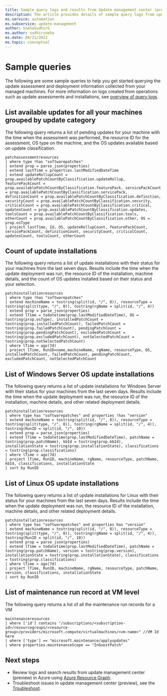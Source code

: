 ```yaml
---
title: Sample query logs and results from Update management center (preview)
description: The article provides details of sample query logs from update management center (preview) in Azure using Azure Resource Graph
ms.service: automation
ms.subservice: update-management
author: SnehaSudhirG
ms.author: sudhirsneha
ms.date: 04/21/2022
ms.topic: conceptual
---
```


# Sample queries

The following are some sample queries to help you get started querying the update assessment and deployment information collected from your managed machines. For more information on logs created from operations such as update assessments and installations, see [overview of query logs](query-logs.md).
 
## List available updates for all your machines grouped by update category

The following query returns a list of pending updates for your machine with the time when the assessment was performed, the resource ID for the assessment, OS type on the machine, and the OS updates available based on update classification.

```kusto
patchassessmentresources
| where type !has "softwarepatches"
| extend prop = parse_json(properties)
| extend lastTime = properties.lastModifiedDateTime
| extend updateRollupCount = prop.availablePatchCountByClassification.updateRollup, featurePackCount = prop.availablePatchCountByClassification.featurePack, servicePackCount = prop.availablePatchCountByClassification.servicePack, definitionCount = prop.availablePatchCountByClassification.definition, securityCount = prop.availablePatchCountByClassification.security, criticalCount = prop.availablePatchCountByClassification.critical, updatesCount = prop.availablePatchCountByClassification.updates, toolsCount = prop.availablePatchCountByClassification.tools, otherCount = prop.availablePatchCountByClassification.other, OS = prop.osType
| project lastTime, Id, OS, updateRollupCount, featurePackCount, servicePackCount, definitionCount, securityCount, criticalCount, updatesCount, toolsCount, otherCount
```

## Count of update installations 

The following query returns a list of update installations with their status for your machines from the last seven days. Results include the time when the update deployment was run, the resource ID of the installation, machine details, and the count of OS updates installed based on their status and your selection.

```kusto
patchinstallationresources
| where type !has "softwarepatches"
| extend machineName = tostring(split(id, "/", 8)), resourceType = tostring(split(type, "/", 0)), tostring(rgName = split(id, "/", 4))
| extend prop = parse_json(properties)
| extend lTime = todatetime(prop.lastModifiedDateTime), OS = tostring(prop.osType), installedPatchCount = tostring(prop.installedPatchCount), failedPatchCount = tostring(prop.failedPatchCount), pendingPatchCount = tostring(prop.pendingPatchCount), excludedPatchCount = tostring(prop.excludedPatchCount), notSelectedPatchCount = tostring(prop.notSelectedPatchCount)
| where lTime > ago(7d)
| project lTime, RunID=name,machineName, rgName, resourceType, OS, installedPatchCount, failedPatchCount, pendingPatchCount, excludedPatchCount, notSelectedPatchCount
```

## List of Windows Server OS update installations 

The following query returns a list of update installations for Windows Server with their status for your machines from the last seven days. Results include the time when the update deployment was run, the resource ID of the installation, machine details, and other related deployment details.

```kusto
patchinstallationresources
| where type has "softwarepatches" and properties !has "version"
| extend machineName = tostring(split(id, "/", 8)), resourceType = tostring(split(type, "/", 0)), tostring(rgName = split(id, "/", 4)), tostring(RunID = split(id, "/", 10))
| extend prop = parse_json(properties)
| extend lTime = todatetime(prop.lastModifiedDateTime), patchName = tostring(prop.patchName), kbId = tostring(prop.kbId), installationState = tostring(prop.installationState), classifications = tostring(prop.classifications)
| where lTime > ago(7d)
| project lTime, RunID, machineName, rgName, resourceType, patchName, kbId, classifications, installationState
| sort by RunID
```

## List of Linux OS update installations

The following query returns a list of update installations for Linux with their status for your machines from the last seven days. Results include the time when the update deployment was run, the resource ID of the installation, machine details, and other related deployment details.

```kusto
patchinstallationresources
| where type has "softwarepatches" and properties has "version"
| extend machineName = tostring(split(id, "/", 8)), resourceType = tostring(split(type, "/", 0)), tostring(rgName = split(id, "/", 4)), tostring(RunID = split(id, "/", 10))
| extend prop = parse_json(properties)
| extend lTime = todatetime(prop.lastModifiedDateTime), patchName = tostring(prop.patchName), version = tostring(prop.version), installationState = tostring(prop.installationState), classifications = tostring(prop.classifications)
| where lTime > ago(7d)
| project lTime, RunID, machineName, rgName, resourceType, patchName, version, classifications, installationState
| sort by RunID
```

## List of maintenance run record at VM level
The following query returns a list of all the maintenance run records for a VM

```kusto
maintenanceresources 
| where ['id'] contains "/subscriptions/<subscription-id>/resourcegroups/<resource-group>/providers/microsoft.compute/virtualmachines/<vm-name>" //VM Id here
| where ['type'] == "microsoft.maintenance/applyupdates" 
| where properties.maintenanceScope == "InGuestPatch"
```

## Next steps
- Review logs and search results from update management center (preview) in Azure using [Azure Resource Graph](query-logs.md).
- Troubleshoot issues in update management center (preview), see the [Troubleshoot](troubleshoot.md).
